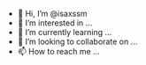 - 👋 Hi, I’m @isaxssm
- 👀 I’m interested in ...
- 🌱 I’m currently learning ...
- 💞️ I’m looking to collaborate on ...
- 📫 How to reach me ...

<!---
isaxssm/isaxssm is a ✨ special ✨ repository because its `README.md` (this file) appears on your GitHub profile.
You can click the Preview link to take a look at your changes.
--->
